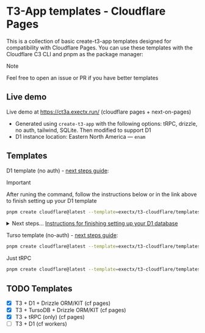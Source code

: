 # T3-App templates - Cloudflare Pages

This is a collection of basic create-t3-app templates designed for compatibility with Cloudflare Pages. You can use these templates with the Cloudflare C3 CLI and pnpm as the package manager:

> [!NOTE]
> Feel free to open an issue or PR if you have better templates

## Live demo

Live demo at https://ct3a.exectx.run/ (cloudflare pages + next-on-pages)

- Generated using `create-t3-app` with the following options: tRPC, drizzle, no auth, tailwind, SQLite. Then modified to support D1
- D1 instance location: Eastern North America — `enam`

## Templates

D1 template (no auth) - [next steps guide](./templates/d1/README.md):

> [!IMPORTANT]
> After runing the command, follow the instructions below or in the link above to finish setting up your D1 template

```sh
pnpm create cloudflare@latest --template=exectx/t3-cloudflare/templates/d1
```

<details>
<summary>Next steps... <ins>Instructions for finishing setting up your D1 database</ins></summary>

Run the following command to create a D1 Database, then update the `database_id` in `wrangler.toml`. (Cloudflare's D1 [guide](https://developers.cloudflare.com/d1/get-started/))

```sh
pnpx wrangler d1 create <DATABASE-NAME>
```

### 1. Set Up Database and Run Migrations

> Running drizzle-kit commands for remote databases requires valid cloudflare environment variables ([guide](#3-configure-cloudflare-environment-variables-optional))

Once you have updated your `wrangler.toml` with the correct `database_id`, follow the instructions below.

<details>
  <summary>Using Wrangler for <code>local</code> database</summary>

```sh
pnpm db:generate
pnpm d1:migrate:local
pnpm dev # or pnpm preview
```

</details>

<details>
  <summary>Using Wrangler for <code>remote</code> database</summary>
  
  ```sh
  pnpm db:generate
  pnpm d1:migrate:remote
  pnpm dev # or pnpm preview
  ```
</details>

<details>
  <summary>Using Drizzle-Kit for <code>local</code> database</summary>
  
  #### Using Migrations
  ```sh
  pnpm db:generate
  pnpm db:migrate:local
  pnpm dev # or pnpm preview
  ```

#### Pushing Schema Changes

```sh
pnpm db:push:local
pnpm dev # or pnpm preview
```

</details>

<details>
  <summary>Using Drizzle-Kit for <code>remote</code> database <strong>requires Cloudflare environment variables</strong></summary> 
  
  #### Using Migrations
  ```sh
  pnpm db:generate
  pnpm db:migrate
  pnpm dev # or pnpm preview
  ```

#### Pushing Schema Changes

```sh
pnpm db:push
pnpm dev # or pnpm preview
```

</details>

### 2. Deployment

To deploy to Cloudflare, you can connect your application via cloudflare dashboard (GitHub integration) or run `pnpm deploy`. follow [Cloudflare's Next.js guide](https://developers.cloudflare.com/pages/framework-guides/nextjs/ssr/get-started/#6-deploy-to-cloudflare-pages).

### 3. Configure Cloudflare Environment Variables (Optional)

You can run migrations using `wrangler d1 migrations ...`, but if you want to use `drizzle-kit` instead, you need to configure your environment variables.

```sh
cp .dev.vars.example .dev.vars
```

You can find `CLOUDFLARE_ACCOUNT_ID`, `CLOUDFLARE_DATABASE_ID`, and `CLOUDFLARE_TOKEN` in the Cloudflare dashboard:

- To get `CLOUDFLARE_ACCOUNT_ID`, go to Workers & Pages -> Overview -> copy Account ID from the right sidebar.
- To get `CLOUDFLARE_DATABASE_ID`, open the D1 database you want to connect to and copy the Database ID.
- To get `CLOUDFLARE_TOKEN`, go to My Profile -> API Tokens and create a token with D1 edit permissions.

Now you can run Drizzle-Kit remote commands such as `db:push`, `db:migrate`, `db:studio`, etc.

</details>

Turso template (no-auth) - [next steps guide](./templates/turso/README.md):

```sh
pnpm create cloudflare@latest --template=exectx/t3-cloudflare/templates/turso
```

Just tRPC

```sh
pnpm create cloudflare@latest --template=exectx/t3-cloudflare/templates/trpc
```

## TODO Templates

- [x] T3 + D1 + Drizzle ORM/KIT (cf pages)
- [x] T3 + TursoDB + Drizzle ORM/KIT (cf pages)
- [x] T3 + tRPC (only) (cf pages)
- [ ] T3 + D1 (cf workers)
